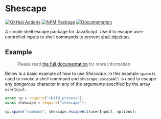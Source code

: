 # Shescape

[![GitHub Actions][ci-image]][ci-url]
[![NPM Package][npm-image]][npm-url]
[![Documentation][docs-image]][docs-url]

A simple shell escape package for JavaScript. Use it to escape user-controlled
inputs to shell commands to prevent [shell injection].

## Example

> Please read [the full documentation][docs-url] for more information.

Below is a basic example of how to use _Shescape_. In this example `spawn` is
used to invoke a shell command and `shescape.escapeAll` is used to escape any
_dangerous_ character in any of the arguments specified by the array
`userInput`.

```js
const cp = require("child_process");
const shescape = require("shescape");

cp.spawn("command", shescape.escapeAll(userInput), options);
```

[shell injection]: https://portswigger.net/web-security/os-command-injection
[ci-url]: https://github.com/ericcornelissen/shescape/actions?query=workflow%3A%22Test+and+Lint%22+branch%3Amain
[ci-image]: https://img.shields.io/github/workflow/status/ericcornelissen/shescape/Test%20and%20Lint/main
[npm-url]: https://www.npmjs.com/package/shescape
[npm-image]: https://img.shields.io/npm/v/shescape.svg
[docs-url]: https://ericcornelissen.github.io/shescape/
[docs-image]: https://img.shields.io/badge/read-the%20docs-informational
